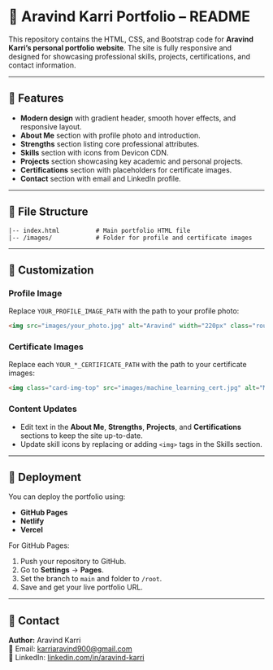 # 📄 Aravind Karri Portfolio – README

This repository contains the HTML, CSS, and Bootstrap code for **Aravind Karri’s personal portfolio website**. The site is fully responsive and designed for showcasing professional skills, projects, certifications, and contact information.

---

## 🌟 Features

- **Modern design** with gradient header, smooth hover effects, and responsive layout.
- **About Me** section with profile photo and introduction.
- **Strengths** section listing core professional attributes.
- **Skills** section with icons from Devicon CDN.
- **Projects** section showcasing key academic and personal projects.
- **Certifications** section with placeholders for certificate images.
- **Contact** section with email and LinkedIn profile.

---

## 📂 File Structure
```
|-- index.html          # Main portfolio HTML file
|-- /images/            # Folder for profile and certificate images
```

---

## 🔧 Customization

### Profile Image
Replace `YOUR_PROFILE_IMAGE_PATH` with the path to your profile photo:
```html
<img src="images/your_photo.jpg" alt="Aravind" width="220px" class="rounded-circle" />
```

### Certificate Images
Replace each `YOUR_*_CERTIFICATE_PATH` with the path to your certificate images:
```html
<img class="card-img-top" src="images/machine_learning_cert.jpg" alt="Machine Learning certificate">
```

### Content Updates
- Edit text in the **About Me**, **Strengths**, **Projects**, and **Certifications** sections to keep the site up-to-date.
- Update skill icons by replacing or adding `<img>` tags in the Skills section.

---

## 🚀 Deployment
You can deploy the portfolio using:
- **GitHub Pages**
- **Netlify**
- **Vercel**

For GitHub Pages:
1. Push your repository to GitHub.
2. Go to **Settings** → **Pages**.
3. Set the branch to `main` and folder to `/root`.
4. Save and get your live portfolio URL.

---

## 📧 Contact
**Author:** Aravind Karri  
📩 Email: [karriaravind900@gmail.com](mailto:karriaravind900@gmail.com)  
🔗 LinkedIn: [linkedin.com/in/aravind-karri](https://www.linkedin.com/in/aravind-karri-8aa634266/)

